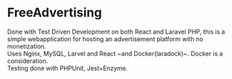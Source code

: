 # FreeAdvertising

Done with Test Driven Development on both React and Laravel PHP, this is a simple webapplication for hosting an advertisement platform with no monetization.<br/>
Uses Nginx, MySQL, Larvel and React ~and Docker(laradock)~. Docker is a consideration. <br/>Testing done with PHPUnit, Jest+Enzyme. 
<br/>
